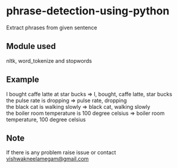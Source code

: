 # phrase-detection-using-python
Extract phrases from given sentence
## Module used
nltk, word_tokenize and stopwords
## Example
I bought caffe latte at star bucks => I, bought, caffe latte, star bucks</br>
the pulse rate is dropping => pulse rate, dropping</br>
the black cat is walking slowly => black cat, walking slowly</br>
the boiler room temperature is 100 degree celsius => boiler room temperature, 100 degree celsius
## Note
If there is any problem raise issue or contact vishwakneelamegam@gmail.com
